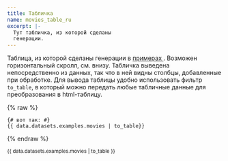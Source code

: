 ```yaml
---
title: Табличка
name: movies_table_ru
excerpt: |-
  Тут табличка, из которой сделаны
  генерации.
---
```


Таблица, из которой сделаны генерации в [ примерах ](/+name:examples_intro_ru).
Возможен горизонтальный скролл, см. внизу. Табличка выведена
непосредственно из данных, так что в ней видны столбцы, добавленные
при обработке. Для вывода таблицы удобно использовать фильтр `to_table`,
в который можно передать любые табличные данные для преобразования
в html-таблицу.

{% raw %}

```jinja
{# вот так: #}
{{ data.datasets.examples.movies | to_table}}
```

{% endraw %}

<small class="wide_table">
{{ data.datasets.examples.movies | to_table }}
</small>

